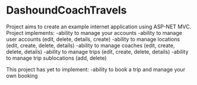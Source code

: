 # DashoundCoachTravels
Project aims to create an example internet application using ASP-NET MVC.
Project implements:
-ability to manage your accounts
-ability to manage user accounts (edit, delete, details, create)
-ability to manage locations (edit, create, delete, details)
-ability to manage coaches (edit, create, delete, details)
-ability to manage trips (edit, create, delete, details)
-ability to manage trip sublocations (add, delete)

This project has yet to implement:
-ability to book a trip and manage your own booking

